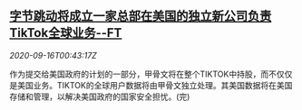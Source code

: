 <!--1600217705000-->
[字节跳动将成立一家总部在美国的独立新公司负责TikTok全球业务--FT](https://cn.reuters.com/article/bytedance-ft-report-0915-tues-idCNKBS26701X)
------

<div><i>2020-09-16T00:43:17Z</i></div><p>作为提交给美国政府的计划的一部分，甲骨文将在整个TIKTOK中持股，而不仅仅是美国业务。TIKTOK的全球用户数据将由甲骨文独立处理。其美国数据将在美国存储和管理，以解决美国政府的国家安全担忧。(完)</p>
